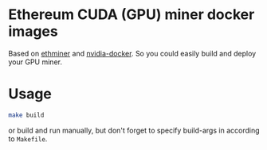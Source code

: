 # Ethereum CUDA (GPU) miner docker images

Based on [ethminer](https://github.com/ethereum-mining/ethminer) and [nvidia-docker](https://github.com/NVIDIA/nvidia-docker). So you could easily build and deploy your GPU miner.

# Usage

```bash
make build
```

or build and run manually, but don't forget to specify build-args in according to `Makefile`.